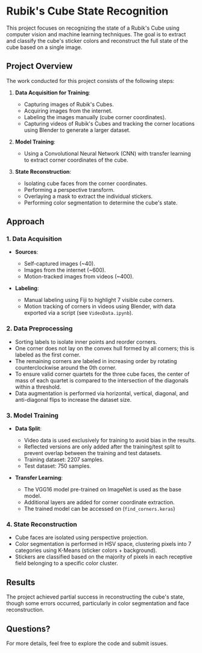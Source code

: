 # Rubik's Cube State Recognition

This project focuses on recognizing the state of a Rubik's Cube using computer vision and machine learning techniques. The goal is to extract and classify the cube's sticker colors and reconstruct the full state of the cube based on a single image.

## Project Overview

The work conducted for this project consists of the following steps:

1. **Data Acquisition for Training**:
    - Capturing images of Rubik's Cubes.
    - Acquiring images from the internet.
    - Labeling the images manually (cube corner coordinates).
    - Capturing videos of Rubik's Cubes and tracking the corner locations using Blender to generate a larger dataset.
    
2. **Model Training**:
    - Using a Convolutional Neural Network (CNN) with transfer learning to extract corner coordinates of the cube.
    
3. **State Reconstruction**:
    - Isolating cube faces from the corner coordinates.
    - Performing a perspective transform.
    - Overlaying a mask to extract the individual stickers.
    - Performing color segmentation to determine the cube's state.

## Approach

### 1. Data Acquisition

- **Sources**:
    - Self-captured images (~40).
    - Images from the internet (~600).
    - Motion-tracked images from videos (~400).

- **Labeling**:
    - Manual labeling using Fiji to highlight 7 visible cube corners.
    - Motion tracking of corners in videos using Blender, with data exported via a script (see `VideoData.ipynb`).
    
### 2. Data Preprocessing

- Sorting labels to isolate inner points and reorder corners.
- One corner does not lay on the convex hull formed by all corners; this is labeled as the first corner.
- The remaining corners are labeled in increasing order by rotating counterclockwise around the 0th corner.
- To ensure valid corner quartets for the three cube faces, the center of mass of each quartet is compared to the intersection of the diagonals within a threshold.
- Data augmentation is performed via horizontal, vertical, diagonal, and anti-diagonal flips to increase the dataset size.

### 3. Model Training

- **Data Split**:
    - Video data is used exclusively for training to avoid bias in the results.
    - Reflected versions are only added after the training/test split to prevent overlap between the training and test datasets.
    - Training dataset: 2207 samples.
    - Test dataset: 750 samples.

- **Transfer Learning**:
    - The VGG16 model pre-trained on ImageNet is used as the base model.
    - Additional layers are added for corner coordinate extraction.
    - The trained model can be accessed on (`find_corners.keras`)

### 4. State Reconstruction

- Cube faces are isolated using perspective projection.
- Color segmentation is performed in HSV space, clustering pixels into 7 categories using K-Means (sticker colors + background).
- Stickers are classified based on the majority of pixels in each receptive field belonging to a specific color cluster.

## Results

The project achieved partial success in reconstructing the cube's state, though some errors occurred, particularly in color segmentation and face reconstruction.

## Questions?

For more details, feel free to explore the code and submit issues. 
